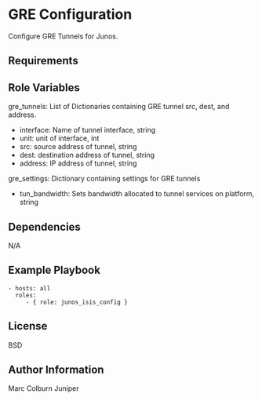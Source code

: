 GRE Configuration
=========

Configure GRE Tunnels for Junos.

Requirements
------------


Role Variables
--------------
gre_tunnels: List of Dictionaries containing GRE tunnel src, dest, and address.
* interface: Name of tunnel interface, string
* unit: unit of interface, int
* src: source address of tunnel, string
* dest: destination address of tunnel, string
* address: IP address of tunnel, string

gre_settings: Dictionary containing settings for GRE tunnels
* tun_bandwidth: Sets bandwidth allocated to tunnel services on platform, string


Dependencies
------------

N/A

Example Playbook
----------------

    - hosts: all
      roles:
         - { role: junos_isis_config }

License
-------

BSD

Author Information
------------------

Marc Colburn Juniper
